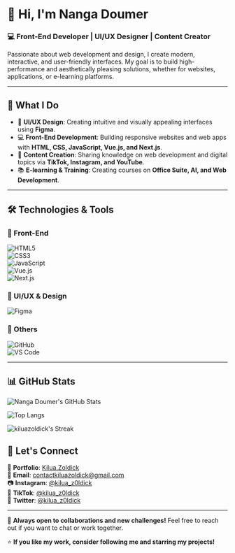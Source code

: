 # 👋 Hi, I'm Nanga Doumer  

### 💻 Front-End Developer | UI/UX Designer | Content Creator  

Passionate about web development and design, I create modern, interactive, and user-friendly interfaces. My goal is to build high-performance and aesthetically pleasing solutions, whether for websites, applications, or e-learning platforms.  

---

## 🚀 What I Do  

- 🎨 **UI/UX Design**: Creating intuitive and visually appealing interfaces using **Figma**.  
- 💻 **Front-End Development**: Building responsive websites and web apps with **HTML, CSS, JavaScript, Vue.js, and Next.js**.  
- 🎥 **Content Creation**: Sharing knowledge on web development and digital topics via **TikTok, Instagram, and YouTube**.  
- 📚 **E-learning & Training**: Creating courses on **Office Suite, AI, and Web Development**.  

---

## 🛠 Technologies & Tools  

### 🔹 Front-End  
![HTML5](https://img.shields.io/badge/HTML5-E34F26?style=for-the-badge&logo=html5&logoColor=white)  
![CSS3](https://img.shields.io/badge/CSS3-1572B6?style=for-the-badge&logo=css3&logoColor=white)  
![JavaScript](https://img.shields.io/badge/JavaScript-F7DF1E?style=for-the-badge&logo=javascript&logoColor=black)  
![Vue.js](https://img.shields.io/badge/Vue.js-4FC08D?style=for-the-badge&logo=vue.js&logoColor=white)  
![Next.js](https://img.shields.io/badge/Next.js-000000?style=for-the-badge&logo=nextdotjs&logoColor=white)  

### 🔹 UI/UX & Design  
![Figma](https://img.shields.io/badge/Figma-F24E1E?style=for-the-badge&logo=figma&logoColor=white)  

### 🔹 Others  
![GitHub](https://img.shields.io/badge/GitHub-181717?style=for-the-badge&logo=github&logoColor=white)  
![VS Code](https://img.shields.io/badge/VS%20Code-007ACC?style=for-the-badge&logo=visual-studio-code&logoColor=white)  

---

## 📊 GitHub Stats

![Nanga Doumer's GitHub Stats](https://github-readme-stats.vercel.app/api?username=kiluazoldick&show_icons=true&theme=radical&hide_title=true&hide=contribs&hide_rank=false)

![Top Langs](https://github-readme-stats.vercel.app/api/top-langs/?username=kiluazoldick&layout=compact&theme=radical)

![kiluazoldick's Streak](https://github-readme-streak-stats.herokuapp.com/?user=kiluazoldick&theme=vue-dark&hide_border=true)

## 📢 Let's Connect  

💼 **Portfolio**: [Kilua.Zoldick](https://kilua-zoldick-porfolio.vercel.app)  
📧 **Email**: contactkiluazoldick@gmail.com  
📷 **Instagram**: [@kilua_z0ldick](https://www.instagram.com/kilua_z0ldick)  
🎥 **TikTok**: [@kilua_z0ldick](https://www.tiktok.com/@kilua_z0ldick)  
💬 **Twitter**: [@kilua_z0ldick](https://x.com/kilua_z0ldick)  

---

🚀 **Always open to collaborations and new challenges!** Feel free to reach out if you want to chat or work together.  

⭐️ **If you like my work, consider following me and starring my projects!**  
